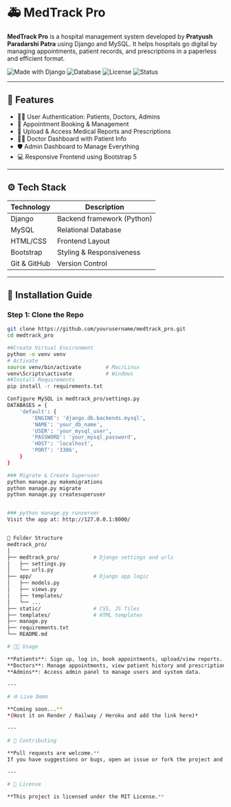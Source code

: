 # 🚑 MedTrack Pro

**MedTrack Pro** is a hospital management system developed by **Pratyush Paradarshi Patra** using Django and MySQL. It helps hospitals go digital by managing appointments, patient records, and prescriptions in a paperless and efficient format.

![Made with Django](https://img.shields.io/badge/Framework-Django-green)
![Database](https://img.shields.io/badge/Database-MySQL-blue)
![License](https://img.shields.io/badge/License-MIT-yellow)
![Status](https://img.shields.io/badge/Project-Active-brightgreen)

---

## 🧠 Features

- 👨‍⚕️ User Authentication: Patients, Doctors, Admins
- 📅 Appointment Booking & Management
- 📂 Upload & Access Medical Reports and Prescriptions
- 🧑‍⚕️ Doctor Dashboard with Patient Info
- 🛡️ Admin Dashboard to Manage Everything
- 💻 Responsive Frontend using Bootstrap 5

---

## ⚙️ Tech Stack

| Technology | Description              |
|------------|--------------------------|
| Django     | Backend framework (Python) |
| MySQL      | Relational Database       |
| HTML/CSS   | Frontend Layout           |
| Bootstrap  | Styling & Responsiveness  |
| Git & GitHub | Version Control          |

---

## 🚀 Installation Guide

### Step 1: Clone the Repo
```bash
git clone https://github.com/yourusername/medtrack_pro.git
cd medtrack_pro

##Create Virtual Environment
python -m venv venv
# Activate
source venv/bin/activate        # Mac/Linux
venv\Scripts\activate           # Windows
##Install Requirements
pip install -r requirements.txt

Configure MySQL in medtrack_pro/settings.py
DATABASES = {
    'default': {
        'ENGINE': 'django.db.backends.mysql',
        'NAME': 'your_db_name',
        'USER': 'your_mysql_user',
        'PASSWORD': 'your_mysql_password',
        'HOST': 'localhost',
        'PORT': '3306',
    }
}

### Migrate & Create Superuser
python manage.py makemigrations
python manage.py migrate
python manage.py createsuperuser


### python manage.py runserver
Visit the app at: http://127.0.0.1:8000/


🧩 Folder Structure
medtrack_pro/
│
├── medtrack_pro/           # Django settings and urls
│   ├── settings.py
│   └── urls.py
├── app/                    # Django app logic
│   ├── models.py
│   ├── views.py
│   ├── templates/
│   └── ...
├── static/                 # CSS, JS files
├── templates/              # HTML templates
├── manage.py
├── requirements.txt
└── README.md

# 👨‍💻 Usage

**Patients**: Sign up, log in, book appointments, upload/view reports.  
**Doctors**: Manage appointments, view patient history and prescriptions.  
**Admins**: Access admin panel to manage users and system data.

---

# 🌐 Live Demo

**Coming soon...**  
*(Host it on Render / Railway / Heroku and add the link here)*

---

# 🤝 Contributing

**Pull requests are welcome.**  
If you have suggestions or bugs, open an issue or fork the project and create a PR.

---

# 📜 License

**This project is licensed under the MIT License.**  

